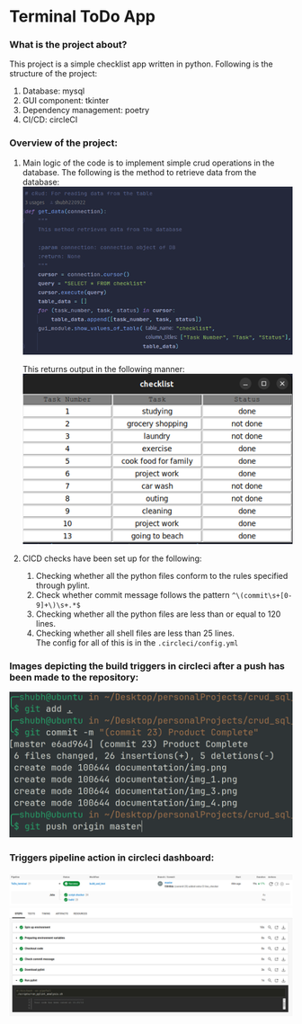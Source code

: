 # Terminal ToDo App

### What is the project about?

This project is a simple checklist app written in python. Following is the structure of the project:

1. Database: mysql
2. GUI component: tkinter
3. Dependency management: poetry
4. CI/CD: circleCI

### Overview of the project:

1. Main logic of the code is to implement simple crud operations in the database. The following is the method to retrieve data from the database:
   ![img.png](documentation/img.png)

    This returns output in the following manner:
   ![img_1.png](documentation/img_1.png)


2. CICD checks have been set up for the following:

   1. Checking whether all the python files conform to the rules specified through pylint.
   2. Check whether commit message follows the pattern ``^\(commit\s+[0-9]+\)\s+.*$``
   3. Checking whether all the python files are less than or equal to 120 lines.
   4. Checking whether all shell files are less than 25 lines. \
    The config for all of this is in the ``.circleci/config.yml``

### Images depicting the build triggers in circleci after a push has been made to the repository:
![img.png](documentation/img2.png)

### Triggers pipeline action in circleci dashboard:
![img_3.png](documentation/img_3.png)
![img_4.png](documentation/img_4.png)